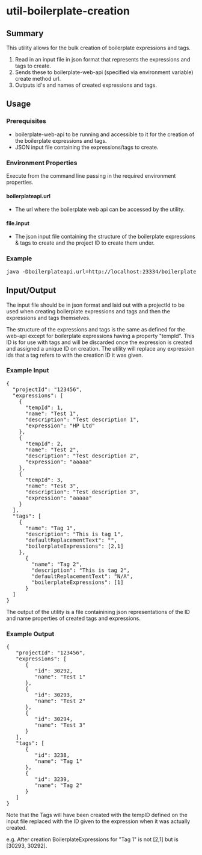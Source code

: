 # util-boilerplate-creation

## Summary

This utility allows for the bulk creation of boilerplate expressions and tags.

1) Read in an input file in json format that represents the expressions and tags to create.
2) Sends these to boilerplate-web-api (specified via environment variable) create method url.
3) Outputs id's and names of created expressions and tags.

## Usage

### Prerequisites

-   boilerplate-web-api to be running and accessible to it for the creation of the boilerplate expressions and tags.
- JSON input file containing the expressions/tags to create. 

### Environment Properties

Execute from the command line passing in the required environment properties.

#### boilerplateapi.url
- The url where the boilerplate web api can be accessed by the utility.

#### file.input
- The json input file containing the structure of the boilerplate expressions & tags to create and the project ID to create them under.


### Example
<pre>
java -Dboilerplateapi.url=http://localhost:23334/boilerplateapi -Dfile.input=test-input/creation-data.json -Dfile.output=test-output/creation-output.json -jar util-boilerplate-creation.jar
</pre>

## Input/Output

The input file should be in json format and laid out with a projectId to be used when creating boilerplate expressions and tags and then the expressions and tags themselves.

The structure of the expressions and tags is the same as defined for the web-api except for boilerplate expressions having a property "tempId". This ID is for use with tags and will be discarded once the expression is created and assigned a unique ID on creation. The utility will replace any expression ids that a tag refers to with the creation ID it was given.

### Example Input
<pre>
{
  "projectId": "123456",
  "expressions": [
    {
      "tempId": 1,
      "name": "Test 1",
      "description": "Test description 1",
      "expression": "HP Ltd"
    },
    {
      "tempId": 2,
      "name": "Test 2",
      "description": "Test description 2",
      "expression": "aaaaa"
    },
    {
      "tempId": 3,
      "name": "Test 3",
      "description": "Test description 3",
      "expression": "aaaaa"
    }
  ],
  "tags": [
    {
      "name": "Tag 1",
      "description": "This is tag 1",
      "defaultReplacementText": "<redacted>",
      "boilerplateExpressions": [2,1]
    },
      {
        "name": "Tag 2",
        "description": "This is tag 2",
        "defaultReplacementText": "N/A",
        "boilerplateExpressions": [1]
      }
  ]
}
</pre>

The output of the utility is a file containining json representations of the ID and name properties of created tags and expressions. 

### Example Output

<pre>
{
   "projectId": "123456",
   "expressions": [
      {
         "id": 30292,
         "name": "Test 1"
      },
      {
         "id": 30293,
         "name": "Test 2"
      },
      {
         "id": 30294,
         "name": "Test 3"
      }
   ],
   "tags": [
      {
         "id": 3238,
         "name": "Tag 1"
      },
      {
         "id": 3239,
         "name": "Tag 2"
      }
   ]
}
</pre>

Note that the Tags will have been created with the tempID defined on the input file replaced with the ID given to the expression when it was actually created.

e.g. After creation BoilerplateExpressions for "Tag 1" is not [2,1] but is [30293, 30292].
